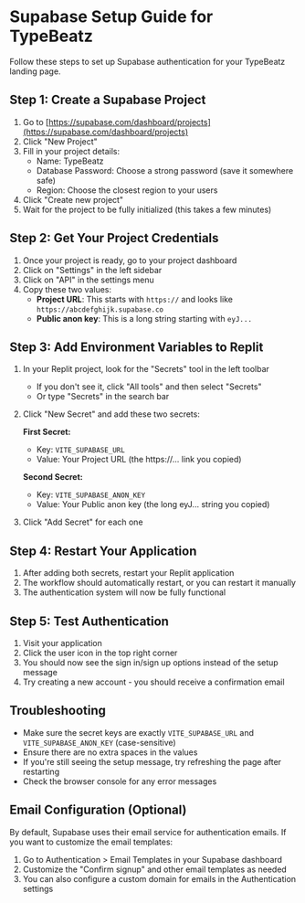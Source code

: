 # Supabase Setup Guide for TypeBeatz

Follow these steps to set up Supabase authentication for your TypeBeatz landing page.

## Step 1: Create a Supabase Project

1. Go to [https://supabase.com/dashboard/projects](https://supabase.com/dashboard/projects)
2. Click "New Project"
3. Fill in your project details:
   - Name: TypeBeatz
   - Database Password: Choose a strong password (save it somewhere safe)
   - Region: Choose the closest region to your users
4. Click "Create new project"
5. Wait for the project to be fully initialized (this takes a few minutes)

## Step 2: Get Your Project Credentials

1. Once your project is ready, go to your project dashboard
2. Click on "Settings" in the left sidebar
3. Click on "API" in the settings menu
4. Copy these two values:
   - **Project URL**: This starts with `https://` and looks like `https://abcdefghijk.supabase.co`
   - **Public anon key**: This is a long string starting with `eyJ...`

## Step 3: Add Environment Variables to Replit

1. In your Replit project, look for the "Secrets" tool in the left toolbar
   - If you don't see it, click "All tools" and then select "Secrets"
   - Or type "Secrets" in the search bar
2. Click "New Secret" and add these two secrets:

   **First Secret:**
   - Key: `VITE_SUPABASE_URL`
   - Value: Your Project URL (the https://... link you copied)

   **Second Secret:**
   - Key: `VITE_SUPABASE_ANON_KEY`
   - Value: Your Public anon key (the long eyJ... string you copied)

3. Click "Add Secret" for each one

## Step 4: Restart Your Application

1. After adding both secrets, restart your Replit application
2. The workflow should automatically restart, or you can restart it manually
3. The authentication system will now be fully functional

## Step 5: Test Authentication

1. Visit your application
2. Click the user icon in the top right corner
3. You should now see the sign in/sign up options instead of the setup message
4. Try creating a new account - you should receive a confirmation email

## Troubleshooting

- Make sure the secret keys are exactly `VITE_SUPABASE_URL` and `VITE_SUPABASE_ANON_KEY` (case-sensitive)
- Ensure there are no extra spaces in the values
- If you're still seeing the setup message, try refreshing the page after restarting
- Check the browser console for any error messages

## Email Configuration (Optional)

By default, Supabase uses their email service for authentication emails. If you want to customize the email templates:

1. Go to Authentication > Email Templates in your Supabase dashboard
2. Customize the "Confirm signup" and other email templates as needed
3. You can also configure a custom domain for emails in the Authentication settings